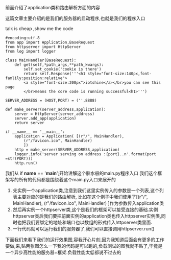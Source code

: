 前面介绍了application类和路由解析方面的内容

这篇文章主要介绍的是我们的服务器的启动程序,也就是我们的程序入口


talk is cheap ,show me the code

```
#encoding:utf-8
from app import Application,BaseRequest
from httpserver import HttpServer
from log import logger

class MainHandler(BaseRequest):
    def get(self,*path_args,**path_kwargs):
    	self.set_cookie('cookie is there')
        return self.Response('''<h1 style="font-size:140px,font-famlily:position:relative">
        <a style="font-size:200px">iotshine</a></br>you can see this page 
        </br>means the core code is running successful<h1>''')

SERVER_ADDRESS = (HOST,PORT) = ('',8888)

def make_server(server_address,application):
	server = HttpServer(server_address)
	server.add_app(application)
	return server

if __name__ == '__main__':
	application = Application( [(r"/", MainHandler),
		(r"/favicon.ico", MainHandler)
		])
	http = make_server(SERVER_ADDRESS,application)
	logger.info('server serving on address :{port}..n'.format(port =str(PORT)))
	http.run()
```
我们从
if __name__ == '__main__';开始讲解这个胶水般的main.py程序入口
 我们这个框架写的所有的代码都是围绕着这个main.py入口来展开的

 1.    先实例一个application类,注意到我们这里实例传入的参数是一个列表,这个列表主要对应的是我们的路由解析,
 比如在这个例子中我们使用了[(r"/", MainHandler), (r"/favicon.ico", MainHandler) ]作为参数传入application类
 2.   然后再实例一个httpserver类,这个是我们的框架可以接受连接的基础.实例httpserver类后我们要把前面实例的application类也传入httpserver实例类,同时也把我们要绑定的地址和端口也以数组的形式传入httpserver类里面.
 3.   一行代码就可以运行我们的服务器了,我们可以直接调用httpserver.run()

 下面我们来看下我们的运行效果图,容我开心片刻,因为我知道后面会有更多的工作要做,来,贴两张图怎么一下我的代码是可以跑的,负载测试的图我就不贴了,毕竟是一个异步高性能的服务器+框架.负载性能太低都说不过去的


